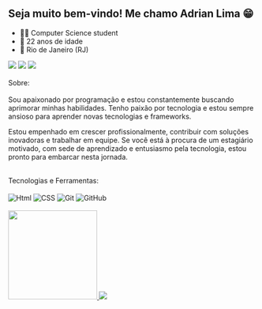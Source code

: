 ## Seja muito bem-vindo! Me chamo Adrian Lima 😁

* 👨‍💻 Computer Science student
* 🎂 22 anos de idade
* 🏡 Rio de Janeiro (RJ)
<div>
  <a href = "mailto:adrianlimapro@gmail.com"><img src="https://img.shields.io/badge/-Gmail-%23333?style=for-the-badge&logo=gmail&logoColor=white" target="_blank"></a>
  <a href="https://www.linkedin.com/in/adrian-lima-924723294" target="_blank"><img src="https://img.shields.io/badge/-LinkedIn-%230077B5?style=for-the-badge&logo=linkedin&logoColor=white" target="_blank"></a> 
  <a href="https://www.instagram.com/adrian_oliveeira/?next=%2F" target="_blank"><img src="https://img.shields.io/badge/-Instagram-%23E4405F?style=for-the-badge&logo=instagram&logoColor=white" target="_blank"></a>
</div>
<br>
<div>
  Sobre:
</div>
<br>
<div>
  Sou apaixonado por programação e estou constantemente buscando aprimorar minhas habilidades. Tenho paixão por tecnologia e estou sempre ansioso para aprender novas tecnologias e frameworks.

Estou empenhado em crescer profissionalmente, contribuir com soluções inovadoras e trabalhar em equipe. Se você está à procura de um estagiário motivado, com sede de aprendizado e entusiasmo pela tecnologia, estou pronto para embarcar nesta jornada.
</div>
<br>
<div>Tecnologias e Ferramentas:</div>
<br>
<div>
  <img align="center" alt="Html" src="https://img.shields.io/badge/HTML5-E34F26.svg?style=for-the-badge&logo=HTML5&logoColor=white">
  <img align="center" alt="CSS" src="https://img.shields.io/badge/CSS3-1572B6?style=for-the-badge&logo=css3&logoColor=white">
  <img align="center" alt="Git" src="https://img.shields.io/badge/Git-F05032.svg?style=for-the-badge&logo=Git&logoColor=white">
  <img align="center" alt="GitHub" src="https://img.shields.io/badge/GitHub-181717.svg?style=for-the-badge&logo=GitHub&logoColor=white">
  
</div>
<br>
<div>
  <a href="https://github.com/AdrianLimaaa">
  <img height="180em" src="https://github-readme-stats.vercel.app/api?username=AdrianLimaaa&show_icons=true&theme=onedark&include_all_commits=true&count_private=true"/>
  <img heiht="180em" src="https://github-readme-stats.vercel.app/api/top-langs/?username=AdrianLimaaa&layout=compact&langs_count=16&theme=onedark"/>
</div>



